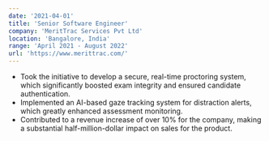 ```yaml
---
date: '2021-04-01'
title: 'Senior Software Engineer'
company: 'MeritTrac Services Pvt Ltd'
location: 'Bangalore, India'
range: 'April 2021 - August 2022'
url: 'https://www.merittrac.com/'
---
```


- Took the initiative to develop a secure, real-time proctoring system, which significantly boosted exam integrity and ensured candidate authentication.
- Implemented an AI-based gaze tracking system for distraction alerts, which greatly enhanced assessment monitoring.
- Contributed to a revenue increase of over 10% for the company, making a substantial half-million-dollar impact on sales for the product.
